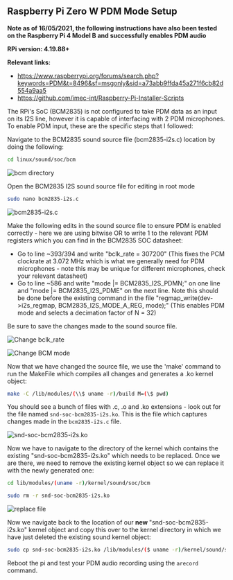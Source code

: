 ## Raspberry Pi Zero W PDM Mode Setup

<b> Note as of 16/05/2021, the following instructions have also been tested on the Raspberry Pi 4 Model B and successfully enables PDM audio </b> 

<b> RPi version: 4.19.88+ </b>

<b> Relevant links: </b>
 - https://www.raspberrypi.org/forums/search.php?keywords=PDM&t=8496&sf=msgonly&sid=a73abb9ffda45a271f6cb82d554a9aa5
 - https://github.com/imec-int/Raspberry-Pi-Installer-Scripts

The RPi's SoC (BCM2835) is not configured to take PDM data as an input on its I2S line, however it is capable of interfacing with 2 PDM microphones. To enable PDM input, these are the specific steps that I followed:

Navigate to the BCM2835 sound source file (bcm2835-i2s.c) location by doing the following:
 
```bash
cd linux/sound/soc/bcm
```

![bcm directory](Images/PDM_Setup_1.PNG)

Open the BCM2835 I2S sound source file for editing in root mode

```bash
sudo nano bcm2835-i2s.c
```

![bcm2835-i2s.c](Images/PDM_Setup_2.PNG)

Make the following edits in the sound source file to ensure PDM is enabled correctly - here we are using bitwise OR to write 1 to the relevant PDM registers which you can find in the BCM2835 SOC datasheet:
 - Go to line ~393/394 and write "bclk_rate = 307200" (This fixes the PCM clockrate at 3.072 MHz which is what we generally need for PDM microphones - note this may be unique for different microphones, check your relevant datasheet)
 - Go to line ~586 and write "mode |= BCM2835_I2S_PDMN;" on one line and "mode |= BCM2835_I2S_PDME" on the next line. Note this should be done before the existing command in the file "regmap_write(dev->i2s_regmap, BCM2835_I2S_MODE_A_REG, mode);" (This enables PDM mode and selects a decimation factor of N = 32)
 
Be sure to save the changes made to the sound source file.  

![Change bclk_rate](Images/PDM_Setup_3.PNG)

![Change BCM mode](Images/PDM_Setup_4.PNG)


Now that we have changed the source file, we use the 'make' command to run the MakeFile which compiles all changes and generates a .ko kernel object:
    
```bash
make -C /lib/modules/(\\$ uname -r)/build M=(\$ pwd)
```

You should see a bunch of files with .c, .o and .ko extensions - look out for the file named `snd-soc-bcm2835-i2s.ko`. This is the file which captures changes made in the `bcm2835-i2s.c` file.

![snd-soc-bcm2835-i2s.ko](Images/PDM_Setup_5.PNG)

Now we have to navigate to the directory of the kernel which contains the existing "snd-soc-bcm2835-i2s.ko" which needs to be replaced. Once we are there, we need to remove the existing kernel object so we can replace it with the newly generated one:

```bash
cd lib/modules/(uname -r)/kernel/sound/soc/bcm

sudo rm -r snd-soc-bcm2835-i2s.ko
```

![replace file](Images/PDM_Setup_6.PNG)

Now we navigate back to the location of our <b> new </b> "snd-soc-bcm2835-i2s.ko" kernel object and copy this over to the kernel directory in which we have just deleted the existing sound kernel object:

```bash
sudo cp snd-soc-bcm2835-i2s.ko /lib/modules/($ uname -r)/kernel/sound/soc/bcm
```


Reboot the pi and test your PDM audio recording using the `arecord` command.

